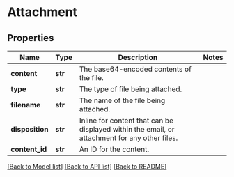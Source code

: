 # Attachment

## Properties
Name | Type | Description | Notes
------------ | ------------- | ------------- | -------------
**content** | **str** | The base64-encoded contents of the file. | 
**type** | **str** | The type of file being attached. | 
**filename** | **str** | The name of the file being attached. | 
**disposition** | **str** | Inline for content that can be displayed within the email, or attachment for any other files. | 
**content_id** | **str** | An ID for the content. | 

[[Back to Model list]](../README.md#documentation-for-models) [[Back to API list]](../README.md#documentation-for-api-endpoints) [[Back to README]](../README.md)



